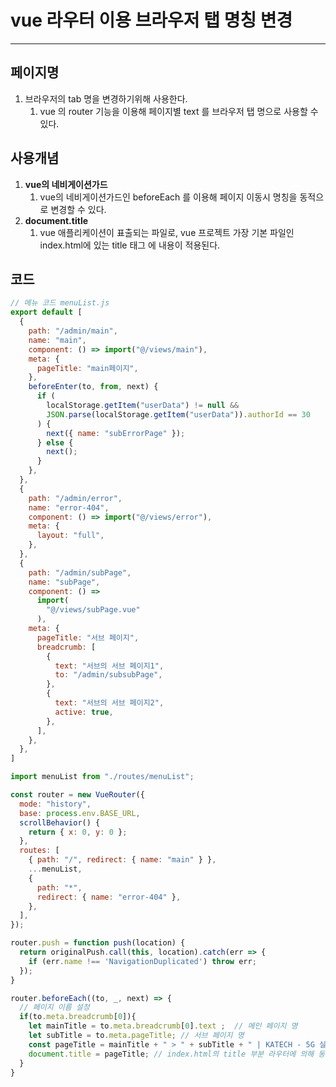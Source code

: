 # vue 라우터 이용 브라우저 탭 명칭 변경

---

>
>
>

## 페이지명

1. 브라우저의 tab 명을 변경하기위해 사용한다. 
   1. vue 의 router 기능을 이용해 페이지별 text 를 브라우저 탭 명으로 사용할 수 있다. 

## 사용개념

1. **vue의 네비게이션가드**
   1. vue의 네비게이션가드인 beforeEach 를 이용해 페이지 이동시 명칭을 동적으로 변경할 수 있다. 
2. **document.title**
   1. vue 애플리케이션이 표출되는 파일로, vue 프로젝트 가장 기본 파일인 index.html에 있는 title 태그 에 내용이 적용된다. 

## 코드

```js
// 메뉴 코드 menuList.js
export default [
  {
    path: "/admin/main",
    name: "main",
    component: () => import("@/views/main"),
    meta: {
      pageTitle: "main페이지",
    },
    beforeEnter(to, from, next) {
      if (
        localStorage.getItem("userData") != null &&
        JSON.parse(localStorage.getItem("userData")).authorId == 30
      ) {
        next({ name: "subErrorPage" });
      } else {
        next();
      }
    },
  },
  {
    path: "/admin/error",
    name: "error-404",
    component: () => import("@/views/error"),
    meta: {
      layout: "full",
    },
  },
  {
    path: "/admin/subPage",
    name: "subPage",
    component: () =>
      import(
        "@/views/subPage.vue"
      ),
    meta: {
      pageTitle: "서브 페이지",
      breadcrumb: [
        {
          text: "서브의 서브 페이지1",
          to: "/admin/subsubPage",
        },
        {
          text: "서브의 서브 페이지2",
          active: true,
        },
      ],
    },
  },
]
```

```js
import menuList from "./routes/menuList";

const router = new VueRouter({
  mode: "history",
  base: process.env.BASE_URL,
  scrollBehavior() {
    return { x: 0, y: 0 };
  },
  routes: [
    { path: "/", redirect: { name: "main" } }, 
    ...menuList,
    {
      path: "*",
      redirect: { name: "error-404" },
    },
  ],
});

router.push = function push(location) {
  return originalPush.call(this, location).catch(err => {
    if (err.name !== 'NavigationDuplicated') throw err;
  });
}

router.beforeEach((to, _, next) => {
  // 페이지 이름 설정 
  if(to.meta.breadcrumb[0]){
    let mainTitle = to.meta.breadcrumb[0].text ;  // 메인 페이지 명
    let subTitle = to.meta.pageTitle; // 서브 페이지 명
    const pageTitle = mainTitle + " > " + subTitle + " | KATECH - 5G 실증 통합운영 시스템";
    document.title = pageTitle; // index.html의 title 부분 라우터에 의해 동적 변경 
  }
}
```

